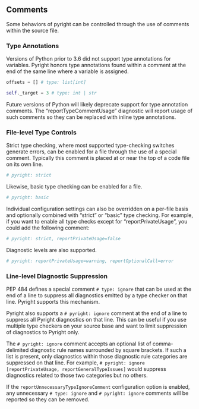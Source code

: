 ## Comments

Some behaviors of pyright can be controlled through the use of comments within the source file.

### Type Annotations
Versions of Python prior to 3.6 did not support type annotations for variables. Pyright honors type annotations found within a comment at the end of the same line where a variable is assigned.

```python
offsets = [] # type: list[int]

self._target = 3 # type: int | str
```

Future versions of Python will likely deprecate support for type annotation comments. The “reportTypeCommentUsage” diagnostic will report usage of such comments so they can be replaced with inline type annotations.

### File-level Type Controls
Strict type checking, where most supported type-checking switches generate errors, can be enabled for a file through the use of a special comment. Typically this comment is placed at or near the top of a code file on its own line.

```python
# pyright: strict
```

Likewise, basic type checking can be enabled for a file.

```python
# pyright: basic
```

Individual configuration settings can also be overridden on a per-file basis and optionally combined with “strict” or “basic” type checking. For example, if you want to enable all type checks except for “reportPrivateUsage”, you could add the following comment:

```python
# pyright: strict, reportPrivateUsage=false
```

Diagnostic levels are also supported.

```python
# pyright: reportPrivateUsage=warning, reportOptionalCall=error
```

### Line-level Diagnostic Suppression

PEP 484 defines a special comment `# type: ignore` that can be used at the end of a line to suppress all diagnostics emitted by a type checker on that line. Pyright supports this mechanism.

Pyright also supports a `# pyright: ignore` comment at the end of a line to suppress all Pyright diagnostics on that line. This can be useful if you use multiple type checkers on your source base and want to limit suppression of diagnostics to Pyright only.

The `# pyright: ignore` comment accepts an optional list of comma-delimited diagnostic rule names surrounded by square brackets. If such a list is present, only diagnostics within those diagnostic rule categories are suppressed on that line. For example, `# pyright: ignore [reportPrivateUsage, reportGeneralTypeIssues]` would suppress diagnostics related to those two categories but no others.

If the `reportUnnecessaryTypeIgnoreComment` configuration option is enabled, any unnecessary `# type: ignore` and `# pyright: ignore` comments will be reported so they can be removed.
